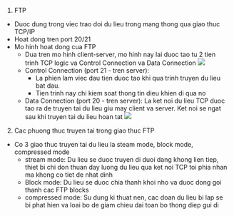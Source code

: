 1. FTP
- Duoc dung trong viec trao doi du lieu trong mang thong qua giao thuc TCP/IP
- Hoat dong tren port 20/21
- Mo hinh hoat dong cua FTP
	+ Dua tren mo hinh client-server, mo hinh nay lai duoc tao tu 2 tien trinh TCP logic va Control Connection va Data Connection
![](https://bit.ly/3uzHRhV)
	+ Control Connection (port 21 - tren server): 
		- La phien lam viec dau tien duoc tao khi qua trinh truyen du lieu bat dau.
		- Tien trinh nay chi kiem soat thong tin dieu khien di qua no
	+ Data Connection (port 20 - tren server): La ket noi du lieu TCP duoc tao ra de truyen tai du lieu giu may client va server. Ket noi se ngat sau khi truyen tai du lieu hoan tat
![](https://news.cloud365.vn/wp-content/uploads/2020/01/Screenshot_2.png)
2. Cac phuong thuc truyen tai trong giao thuc FTP
- Co 3 giao thuc truyen tai du lieu la steam mode, block mode, compressed mode 
	+ stream mode: Du lieu se duoc truyen di duoi dang khong lien tiep, thiet bi chi don thuan day luong du lieu qua ket noi TCP toi phia nhan ma khong co tiet de nhat dinh
	+ Block mode: Du lieu se duoc chia thanh khoi nho va duoc dong goi thanh cac FTP blocks
	+ compressed mode: Su dung ki thuat nen, cac doan du lieu bi lap se bi phat hien va loai bo de giam chieu dai toan bo thong diep gui di
